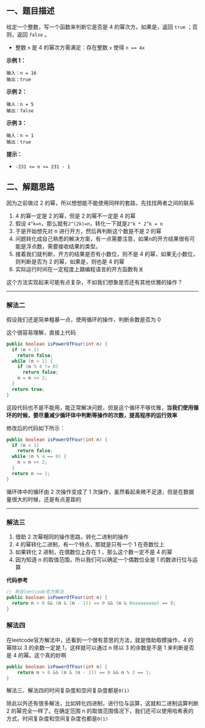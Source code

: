 ## 一、题目描述

给定一个整数，写一个函数来判断它是否是 4 的幂次方。如果是，返回 `true` ；否则，返回 `false` 。

-   整数 `n` 是 4 的幂次方需满足：存在整数 `x` 使得 `n == 4x`

**示例 1：**

```
输入：n = 16
输出：true
```

**示例 2：**

```
输入：n = 5
输出：false
```

**示例 3：**

```
输入：n = 1
输出：true
```

**提示：**

-   `-231 <= n <= 231 - 1`

## 二、解题思路

因为之前做过 2 的幂，所以想想能不能使用同样的套路，先找找两者之间的联系

1. 4 的幂一定是 2 的幂，但是 2 的幂不一定是 4 的幂
2. 假设 `4^k=n`，那么就有`2^(2k)=n`，转化一下就是`2^k * 2^k = n`
3. 于是开始想先对 n 进行开方，然后再判断这个数是不是 2 的幂
4. 问题转化成自己熟悉的解决方案，有一点需要注意，如果n的开方结果很有可能是浮点数，需要接收结果的类型。
5. 接着我们就判断，开方的结果是否有小数位，则不是 4 的幂，如果无小数位，则判断是否为 2 的幂，如果是，则也是 4 的幂
6. 实际运行时间在一定程度上跟编程语言的开方函数有关

这个方法实现起来可能有点复杂，不如我们想象是否还有其他优雅的操作？

---

### 解法二

假设我们还是简单粗暴一点，使用循环的操作，判断余数是否为 0

这个很容易理解，直接上代码

```java
public boolean isPowerOfFour(int n) {
  if (n < 1)
    return false;
  while (n > 1) {
    if (n % 4 != 0)
      return false;
    n = n >> 2;
  }
  return true;
}
```

这段代码也不是不能用，能正常解决问题，但是这个循环不够优雅，**当我们使用循环的时候，要尽量减少循环体中判断等操作的次数，提高程序的运行效率**

修改后的代码如下所示：

```java
public boolean isPowerOfFour(int n) {
  if (n < 1)
    return false;
  while (n % 4 == 0) {
    n = n >> 2;
  }
  return n == 1;
}
```

循环体中的循环由 2 次操作变成了 1 次操作，虽然看起来微不足道，但是在数据量很大的时候，还是有点差距的

---

### 解法三

1. 借助 2 次幂相同的操作思路，转化二进制的操作
2. 4 的幂转化二进制，有一个特点，那就是只有一个 1 在奇数位上
3. 如果转化 2 进制，在偶数位上存在 1 ，那么这个数一定不是 4 的幂
4. 因为知道 n 的取值范围，所以我们可以确定一个偶数位全是 1 的数进行位与运算

**代码参考**

```java
// 来自leetcode官方解法
public boolean isPowerOfFour(int n) {
  return n > 0 && (n & (n - 1)) == 0 && (n & 0xaaaaaaaa) == 0;
}
```

### 解法四

在leetcode官方解法中，还看到一个很有意思的方法，就是借助取模操作，4 的幂除以 3 的余数一定是 1，这样就可以通过 n 除以 3 的余数是不是 1 来判断是否是 4 的幂。这个真的妙啊

```java
public boolean isPowerOfFour(int n) {
    return n > 0 && (n & (n - 1)) == 0 && n % 3 == 1;
}
```

解法三、解法四的时间复杂度和空间复杂度都是`O(1)`

除此以外还有很多解法，比如转化四进制，进行位与运算，这就和二进制运算判断 2 的幂完全一样了。在确定范围 n 的取值范围情况下，我们还可以使用哈希表的方式，时间复杂度和空间复杂度也都是`O(1)`